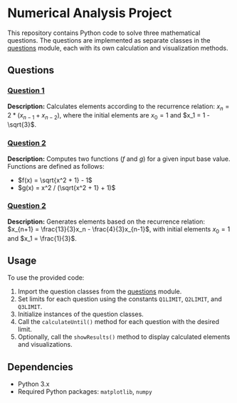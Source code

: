 # Numerical Analysis Project

This repository contains Python code to solve three mathematical questions. The questions are implemented as separate classes in the [questions](questions) module, each with its own calculation and visualization methods.

## Questions

### [Question 1](questions/question1.py)

**Description:** Calculates elements according to the recurrence relation: $x_n = 2 * (x_{n-1} + x_{n-2})$, where the initial elements are $x_0 = 1$ and $x_1 = 1 - \sqrt{3}$.

### [Question 2](questions/question2.py)

**Description:** Computes two functions ($f$ and $g$) for a given input base value. Functions are defined as follows:
- $f(x) = \sqrt{x^2 + 1} - 1$
- $g(x) = x^2 / (\sqrt{x^2 + 1} + 1)$

### [Question 2](questions/question3.py)

**Description:** Generates elements based on the recurrence relation: $x_{n+1} = \frac{13}{3}x_n - \frac{4}{3}x_{n-1}$, with initial elements $x_0 = 1$ and $x_1 = \frac{1}{3}$.

## Usage

To use the provided code:

1. Import the question classes from the [questions](questions.py) module.
2. Set limits for each question using the constants `Q1LIMIT`, `Q2LIMIT`, and `Q3LIMIT`.
3. Initialize instances of the question classes.
4. Call the `calculateUntil()` method for each question with the desired limit.
5. Optionally, call the `showResults()` method to display calculated elements and visualizations.

## Dependencies

- Python 3.x
- Required Python packages: `matplotlib`, `numpy`

